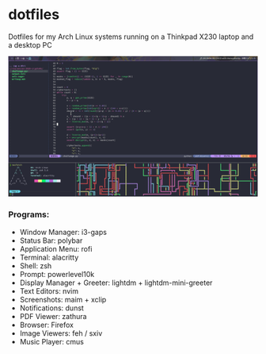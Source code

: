 # dotfiles

Dotfiles for my Arch Linux systems running on a Thinkpad X230 laptop and a desktop PC

![desktop1.png](.screenshots/desktop1.png)

### Programs:
- Window Manager: i3-gaps
- Status Bar: polybar
- Application Menu: rofi
- Terminal: alacritty
- Shell: zsh
- Prompt: powerlevel10k
- Display Manager + Greeter: lightdm + lightdm-mini-greeter
- Text Editors: nvim
- Screenshots: maim + xclip
- Notifications: dunst
- PDF Viewer: zathura
- Browser: Firefox
- Image Viewers: feh / sxiv
- Music Player: cmus
